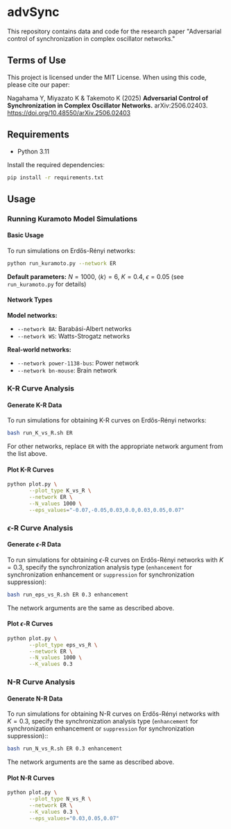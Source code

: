 # advSync

This repository contains data and code for the research paper "Adversarial control of synchronization in complex oscillator networks."

## Terms of Use

This project is licensed under the MIT License. When using this code, please cite our paper:


Nagahama Y, Miyazato K & Takemoto K (2025) **Adversarial Control of Synchronization in Complex Oscillator Networks.** arXiv:2506.02403. https://doi.org/10.48550/arXiv.2506.02403

## Requirements

- Python 3.11

Install the required dependencies:

```bash
pip install -r requirements.txt
```

## Usage

### Running Kuramoto Model Simulations

#### Basic Usage

To run simulations on Erdős-Rényi networks:

```bash
python run_kuramoto.py --network ER
```

**Default parameters:** $N=1000$, $\langle k \rangle = 6$, $K=0.4$, $\epsilon=0.05$ (see `run_kuramoto.py` for details)

#### Network Types

**Model networks:**
- `--network BA`: Barabási-Albert networks
- `--network WS`: Watts-Strogatz networks

**Real-world networks:**
- `--network power-1138-bus`: Power network
- `--network bn-mouse`: Brain network

### K-R Curve Analysis

#### Generate K-R Data

To run simulations for obtaining K-R curves on Erdős-Rényi networks:

```bash
bash run_K_vs_R.sh ER
```

For other networks, replace `ER` with the appropriate network argument from the list above.

#### Plot K-R Curves

```bash
python plot.py \
       --plot_type K_vs_R \
       --network ER \
       --N_values 1000 \
       --eps_values="-0.07,-0.05,0.03,0.0,0.03,0.05,0.07"
```

### $\epsilon$-R Curve Analysis

#### Generate $\epsilon$-R Data

To run simulations for obtaining $\epsilon$-R curves on Erdős-Rényi networks with $K=0.3$, specify the synchronization analysis type (`enhancement` for synchronization enhancement or `suppression` for synchronization suppression):

```bash
bash run_eps_vs_R.sh ER 0.3 enhancement
```

The network arguments are the same as described above.

#### Plot $\epsilon$-R Curves

```bash
python plot.py \
       --plot_type eps_vs_R \
       --network ER \
       --N_values 1000 \
       --K_values 0.3
```

### N-R Curve Analysis

#### Generate N-R Data

To run simulations for obtaining N-R curves on Erdős-Rényi networks with $K=0.3$, specify the synchronization analysis type (`enhancement` for synchronization enhancement or `suppression` for synchronization suppression)::

```bash
bash run_N_vs_R.sh ER 0.3 enhancement
```

The network arguments are the same as described above.

#### Plot N-R Curves

```bash
python plot.py \
       --plot_type N_vs_R \
       --network ER \
       --K_values 0.3 \
       --eps_values="0.03,0.05,0.07"
```
